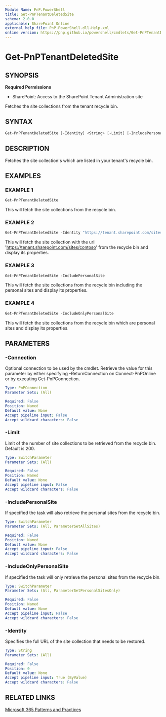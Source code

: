```yaml
---
Module Name: PnP.PowerShell
title: Get-PnPTenantDeletedSite
schema: 2.0.0
applicable: SharePoint Online
external help file: PnP.PowerShell.dll-Help.xml
online version: https://pnp.github.io/powershell/cmdlets/Get-PnPTenantDeletedSite.html
---
```

 
# Get-PnPTenantDeletedSite

## SYNOPSIS

**Required Permissions**

* SharePoint: Access to the SharePoint Tenant Administration site

Fetches the site collections from the tenant recycle bin.

## SYNTAX

```powershell
Get-PnPTenantDeletedSite [-Identity] <String> [-Limit] [-IncludePersonalSite] [-IncludeOnlyPersonalSite] [-Connection <PnPConnection>] [<CommonParameters>]
```

## DESCRIPTION
Fetches the site collection's which are listed in your tenant's recycle bin.

## EXAMPLES

### EXAMPLE 1
```powershell
Get-PnPTenantDeletedSite
```

This will fetch the site collections from the recycle bin.

### EXAMPLE 2
```powershell
Get-PnPTenantDeletedSite -Identity "https://tenant.sharepoint.com/sites/contoso"
```

This will fetch the site collection with the url 'https://tenant.sharepoint.com/sites/contoso' from the recycle bin and display its properties.

### EXAMPLE 3
```powershell
Get-PnPTenantDeletedSite -IncludePersonalSite
```

This will fetch the site collections from the recycle bin including the personal sites and display its properties.

### EXAMPLE 4
```powershell
Get-PnPTenantDeletedSite -IncludeOnlyPersonalSite
```

This will fetch the site collections from the recycle bin which are personal sites and display its properties.

## PARAMETERS

### -Connection
Optional connection to be used by the cmdlet. Retrieve the value for this parameter by either specifying -ReturnConnection on Connect-PnPOnline or by executing Get-PnPConnection.

```yaml
Type: PnPConnection
Parameter Sets: (All)

Required: False
Position: Named
Default value: None
Accept pipeline input: False
Accept wildcard characters: False
```

### -Limit
Limit of the number of site collections to be retrieved from the recycle bin. Default is 200.

```yaml
Type: SwitchParameter
Parameter Sets: (All)

Required: False
Position: Named
Default value: None
Accept pipeline input: False
Accept wildcard characters: False
```

### -IncludePersonalSite
If specified the task will also retrieve the personal sites from the recycle bin.

```yaml
Type: SwitchParameter
Parameter Sets: (All, ParameterSetAllSites)

Required: False
Position: Named
Default value: None
Accept pipeline input: False
Accept wildcard characters: False
```

### -IncludeOnlyPersonalSite
If specified the task will only retrieve the personal sites from the recycle bin.

```yaml
Type: SwitchParameter
Parameter Sets: (All, ParameterSetPersonalSitesOnly)

Required: False
Position: Named
Default value: None
Accept pipeline input: False
Accept wildcard characters: False
```

### -Identity
Specifies the full URL of the site collection that needs to be restored.

```yaml
Type: String
Parameter Sets: (All)

Required: False
Position: 0
Default value: None
Accept pipeline input: True (ByValue)
Accept wildcard characters: False
```

## RELATED LINKS

[Microsoft 365 Patterns and Practices](https://aka.ms/m365pnp)

